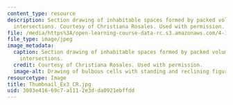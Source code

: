 ```yaml
---
content_type: resource
description: Section drawing of inhabitable spaces formed by packed volumes and their
  intersections. Courtesy of Christiana Rosales. Used with permission.
file: /media/https%3A/open-learning-course-data-rc.s3.amazonaws.com/4-112-architecture-design-fundamentals-i-nano-machines-fall-2012/3083e41669c7a1112e3dda0921ebffdd_Thumbnail_Ex3_CR.jpg
file_type: image/jpeg
image_metadata:
  caption: Section drawing of inhabitable spaces formed by packed volumes and their
    intersections.
  credit: Courtesy of Christiana Rosales. Used with permission.
  image-alt: Drawing of bulbous cells with standing and reclining figures in the spaces.
resourcetype: Image
title: Thumbnail_Ex3_CR.jpg
uid: 3083e416-69c7-a111-2e3d-da0921ebffdd
---
```

